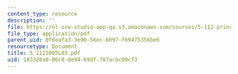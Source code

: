```yaml
---
content_type: resource
description: ''
file: https://ol-ocw-studio-app-qa.s3.amazonaws.com/courses/5-112-principles-of-chemical-science-fall-2005/183320a006c8de9469df787acbc09cf3_5_1122005L03.pdf
file_type: application/pdf
parent_uid: 0f6eafa3-3e90-56ec-6097-f69475356be6
resourcetype: Document
title: 5_1122005L03.pdf
uid: 183320a0-06c8-de94-69df-787acbc09cf3
---
```

